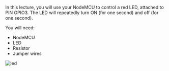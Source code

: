 In this lecture, you will use your NodeMCU to control a red LED, attached to PIN GPIO3.  The LED will repeatedly turn ON (for one second) and off (for one second).

You will need:
- NodeMCU
- LED
- Resistor
- Jumper wires

![led](https://user-images.githubusercontent.com/11530521/50457853-57d51100-0991-11e9-9a61-c9a9561ba1a9.png)
